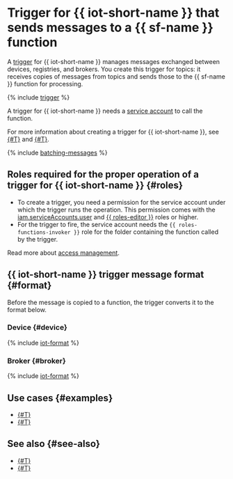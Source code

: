 # Trigger for {{ iot-short-name }} that sends messages to a {{ sf-name }} function

A [trigger](../trigger/) for {{ iot-short-name }} manages messages exchanged between devices, registries, and brokers. You create this trigger for topics: it receives copies of messages from topics and sends those to the {{ sf-name }} function for processing.

{% include [trigger](../../../_includes/iot-core/trigger.md) %}
 
A trigger for {{ iot-short-name }} needs a [service account](../../../iam/concepts/users/service-accounts.md) to call the function. 

For more information about creating a trigger for {{ iot-short-name }}, see [{#T}](../../operations/trigger/iot-core-trigger-create.md) and [{#T}](../../operations/trigger/iot-core-trigger-broker-create.md).

{% include [batching-messages](../../../_includes/functions/batching-messages.md) %}

## Roles required for the proper operation of a trigger for {{ iot-short-name }} {#roles}

* To create a trigger, you need a permission for the service account under which the trigger runs the operation. This permission comes with the [iam.serviceAccounts.user](../../../iam/security/index.md#iam-serviceAccounts-user) and [{{ roles-editor }}](../../../iam/roles-reference.md#editor) roles or higher.
* For the trigger to fire, the service account needs the `{{ roles-functions-invoker }}` role for the folder containing the function called by the trigger.

Read more about [access management](../../security/index.md).

## {{ iot-short-name }} trigger message format {#format}

Before the message is copied to a function, the trigger converts it to the format below.

### Device {#device}

{% include [iot-format](../../../_includes/functions/iot-format.md) %}

### Broker {#broker}

{% include [iot-format](../../../_includes/functions/iot-format-broker.md) %}

## Use cases {#examples}

* [{#T}](../../tutorials/data-recording.md)
* [{#T}](../../tutorials/monitoring.md)

## See also {#see-also}

* [{#T}](../../../serverless-containers/concepts/trigger/iot-core-trigger.md)
* [{#T}](../../../api-gateway/concepts/trigger/iot-core-trigger.md)
